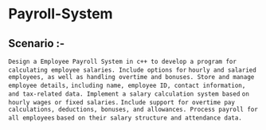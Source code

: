 # Payroll-System

## Scenario :-

```Design a Employee Payroll System in c++ to develop a program for calculating employee salaries. Include options for```
```hourly and salaried employees, as well as handling overtime and bonuses. Store and manage employee details,```
```including name, employee ID, contact information, and tax-related data. Implement a salary calculation system based```
```on hourly wages or fixed salaries.```
```Include support for overtime pay calculations, deductions, bonuses, and allowances. Process payroll for all employees```
```based on their salary structure and attendance data.```
